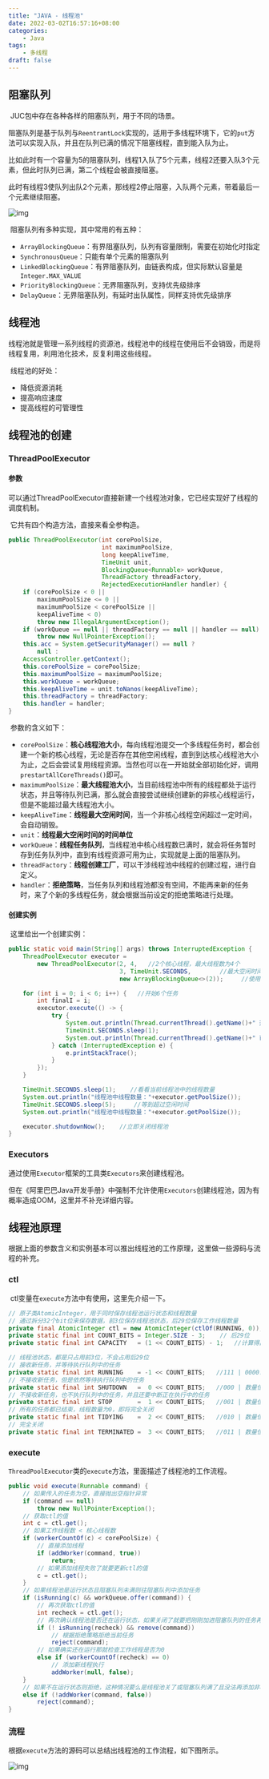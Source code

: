```yaml
---
title: "JAVA - 线程池"
date: 2022-03-02T16:57:16+08:00
categories:
    - Java
tags:
    - 多线程
draft: false
---
```


## 阻塞队列

​		JUC包中存在各种各样的阻塞队列，用于不同的场景。

​		阻塞队列是基于队列与`ReentrantLock`实现的，适用于多线程环境下，它的`put`方法可以实现入队，并且在队列已满的情况下阻塞线程，直到能入队为止。

​		比如此时有一个容量为5的阻塞队列，线程1入队了5个元素，线程2还要入队3个元素，但此时队列已满，第二个线程会被直接阻塞。

​		此时有线程3使队列出队2个元素，那线程2停止阻塞，入队两个元素，带着最后一个元素继续阻塞。

![img](https://raw.githubusercontent.com/sh4lloW/ImageHostingService/main/BlogImg/202303021713925.png)

​		阻塞队列有多种实现，其中常用的有五种：

* `ArrayBlockingQueue`：有界阻塞队列，队列有容量限制，需要在初始化时指定
* `SynchronousQueue`：只能有单个元素的阻塞队列
* `LinkedBlockingQueue`：有界阻塞队列，由链表构成，但实际默认容量是`Integer.MAX_VALUE`
* `PriorityBlockingQueue`：无界阻塞队列，支持优先级排序
* `DelayQueue`：无界阻塞队列，有延时出队属性，同样支持优先级排序

## 线程池

​		线程池就是管理一系列线程的资源池，线程池中的线程在使用后不会销毁，而是将线程复用，利用池化技术，反复利用这些线程。

​		线程池的好处：

* 降低资源消耗
* 提高响应速度
* 提高线程的可管理性

## 线程池的创建

### ThreadPoolExecutor

#### 参数

​		可以通过ThreadPoolExecutor直接新建一个线程池对象，它已经实现好了线程的调度机制。

​		它共有四个构造方法，直接来看全参构造。

```java
public ThreadPoolExecutor(int corePoolSize,
                          int maximumPoolSize,
                          long keepAliveTime,
                          TimeUnit unit,
                          BlockingQueue<Runnable> workQueue,
                          ThreadFactory threadFactory,
                          RejectedExecutionHandler handler) {
    if (corePoolSize < 0 ||
        maximumPoolSize <= 0 ||
        maximumPoolSize < corePoolSize ||
        keepAliveTime < 0)
        throw new IllegalArgumentException();
    if (workQueue == null || threadFactory == null || handler == null)
        throw new NullPointerException();
    this.acc = System.getSecurityManager() == null ?
        null :
    AccessController.getContext();
    this.corePoolSize = corePoolSize;
    this.maximumPoolSize = maximumPoolSize;
    this.workQueue = workQueue;
    this.keepAliveTime = unit.toNanos(keepAliveTime);
    this.threadFactory = threadFactory;
    this.handler = handler;
}
```

​		参数的含义如下：

* `corePoolSize`：**核心线程池大小**，每向线程池提交一个多线程任务时，都会创建一个新的核心线程，无论是否存在其他空闲线程，直到到达核心线程池大小为止，之后会尝试复用线程资源。当然也可以在一开始就全部初始化好，调用` prestartAllCoreThreads()`即可。
* `maximumPoolSize`：**最大线程池大小**，当目前线程池中所有的线程都处于运行状态，并且等待队列已满，那么就会直接尝试继续创建新的非核心线程运行，但是不能超过最大线程池大小。
* `keepAliveTime`：**线程最大空闲时间**，当一个非核心线程空闲超过一定时间，会自动销毁。
* `unit`：**线程最大空闲时间的时间单位**
* `workQueue`：**线程任务队列**，当线程池中核心线程数已满时，就会将任务暂时存到任务队列中，直到有线程资源可用为止，实现就是上面的阻塞队列。
* `threadFactory`：**线程创建工厂**，可以干涉线程池中线程的创建过程，进行自定义。
* `handler`：**拒绝策略**，当任务队列和线程池都没有空间，不能再来新的任务时，来了个新的多线程任务，就会根据当前设定的拒绝策略进行处理。

#### 创建实例

​		这里给出一个创建实例：

```java
public static void main(String[] args) throws InterruptedException {
    ThreadPoolExecutor executor =
        new ThreadPoolExecutor(2, 4,   //2个核心线程，最大线程数为4个
                               3, TimeUnit.SECONDS,        //最大空闲时间为3秒钟
                               new ArrayBlockingQueue<>(2));     //使用容量为2的ArrayBlockingQueue队列

    for (int i = 0; i < 6; i++) {   //开始6个任务
        int finalI = i;
        executor.execute(() -> {
            try {
                System.out.println(Thread.currentThread().getName()+" 开始执行！（"+ finalI);
                TimeUnit.SECONDS.sleep(1);
                System.out.println(Thread.currentThread().getName()+" 已结束！（"+finalI);
            } catch (InterruptedException e) {
                e.printStackTrace();
            }
        });
    }

    TimeUnit.SECONDS.sleep(1);    //看看当前线程池中的线程数量
    System.out.println("线程池中线程数量："+executor.getPoolSize());
    TimeUnit.SECONDS.sleep(5);     //等到超过空闲时间
    System.out.println("线程池中线程数量："+executor.getPoolSize());

    executor.shutdownNow();    //立即关闭线程池
}
```

### Executors

​		通过使用`Executor`框架的工具类`Executors`来创建线程池。

​		但在《阿里巴巴Java开发手册》中强制不允许使用`Executors`创建线程池，因为有概率造成OOM，这里并不补充详细内容。

## 线程池原理

​		根据上面的参数含义和实例基本可以推出线程池的工作原理，这里做一些源码与流程的补充。

### ctl

​		ctl变量在`execute`方法中有使用，这里先介绍一下。

```java
// 原子类AtomicInteger，用于同时保存线程池运行状态和线程数量
// 通过拆分32个bit位来保存数据，前3位保存线程池状态，后29位保存工作线程数量
private final AtomicInteger ctl = new AtomicInteger(ctlOf(RUNNING, 0));
private static final int COUNT_BITS = Integer.SIZE - 3;    // 后29位
private static final int CAPACITY   = (1 << COUNT_BITS) - 1;   //计算得出最大容量（1左移29位，最大容量为2的29次方-1）

// 线程池状态，都是只占用前3位，不会占用后29位
// 接收新任务，并等待执行队列中的任务
private static final int RUNNING    = -1 << COUNT_BITS;   //111 | 0000... (后29数量位，下同)
// 不接收新任务，但是依然等待执行队列中的任务
private static final int SHUTDOWN   =  0 << COUNT_BITS;   //000 | 数量位
// 不接收新任务，也不执行队列中的任务，并且还要中断正在执行中的任务
private static final int STOP       =  1 << COUNT_BITS;   //001 | 数量位
// 所有的任务都已结束，线程数量为0，即将完全关闭
private static final int TIDYING    =  2 << COUNT_BITS;   //010 | 数量位
// 完全关闭
private static final int TERMINATED =  3 << COUNT_BITS;   //011 | 数量位
```

### execute

​		`ThreadPoolExecutor`类的`execute`方法，里面描述了线程池的工作流程。

```java
public void execute(Runnable command) {
    // 如果传入的任务为空，直接抛出空指针异常
    if (command == null)
        throw new NullPointerException();
    // 获取ctl的值
    int c = ctl.get();
    // 如果工作线程数 < 核心线程数
    if (workerCountOf(c) < corePoolSize) {
        // 直接添加线程
        if (addWorker(command, true))
            return;
        // 如果添加线程失败了就要更新ctl的值
        c = ctl.get();
    }
    // 如果线程池是运行状态且阻塞队列未满则往阻塞队列中添加任务
    if (isRunning(c) && workQueue.offer(command)) {
        // 再次获取ctl的值
        int recheck = ctl.get();
        // 再次确认线程池是否还在运行状态，如果关闭了就要把刚刚加进阻塞队列的任务再拿出来
        if (! isRunning(recheck) && remove(command))
            // 根据拒绝策略拒绝当前任务
            reject(command);
        // 如果确实还在运行那就检查工作线程是否为0
        else if (workerCountOf(recheck) == 0)
            // 添加新线程执行
            addWorker(null, false);
    }
    // 如果不在运行状态则拒绝，这种情况要么是线程池关了或阻塞队列满了且没法再添加非核心线程
    else if (!addWorker(command, false))
        reject(command);
}
```

### 流程

​		根据`execute`方法的源码可以总结出线程池的工作流程，如下图所示。

![img](https://raw.githubusercontent.com/sh4lloW/ImageHostingService/main/BlogImg/202303041512929.png)





